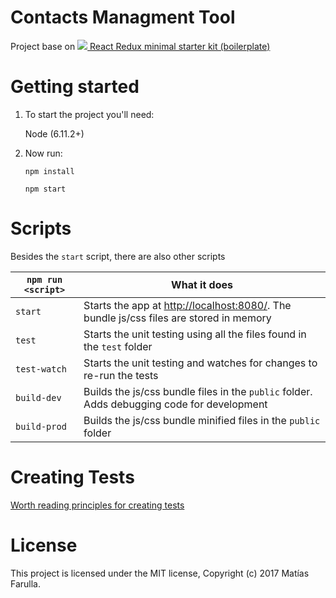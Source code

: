 # Contacts Managment Tool

Project base on <a href="http://redux-minimal.js.org/"><img src="http://redux-minimal.js.org/logo/redux-minimal-logo-blue.svg"> React Redux minimal starter kit (boilerplate)</a>

# Getting started

1. To start the project you'll need:

    Node (6.11.2+)

2. Now run:

    `npm install`
    
    `npm start`

# Scripts

Besides the `start` script, there are also other scripts

|`npm run <script>`|What it does|
|------------------|------------|
|`start`|Starts the app at [http://localhost:8080/](http://localhost:8080/). The bundle js/css files are stored in memory|
|`test`|Starts the unit testing using all the files found in the `test` folder|
|`test-watch`| Starts the unit testing and watches for changes to re-run the tests|
|`build-dev`|Builds the js/css bundle files in the `public` folder. Adds debugging code for development|
|`build-prod`|Builds the js/css bundle minified files in the `public` folder|


# Creating Tests

<a href="https://medium.freecodecamp.org/the-right-way-to-test-react-components-548a4736ab22">Worth reading principles for creating tests</a>

# License

This project is licensed under the MIT license, Copyright (c) 2017 Matías Farulla.
